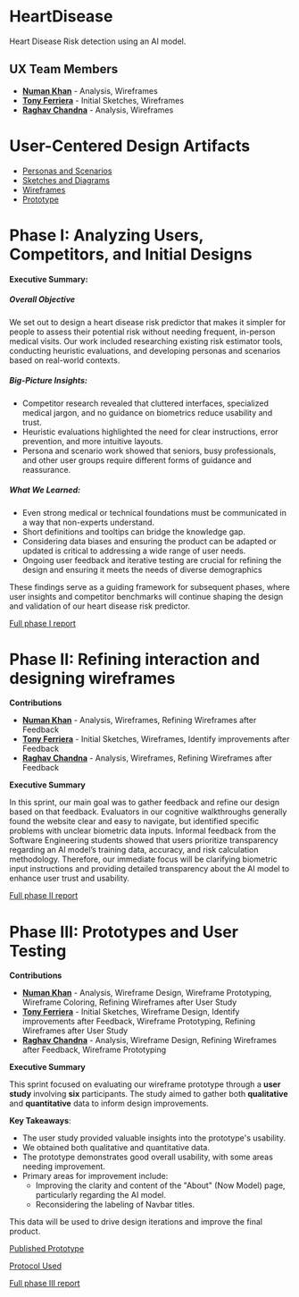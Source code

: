# HeartDisease

Heart Disease Risk detection using an AI model.

## UX Team Members

* **[Numan Khan](https://usabilityengineering.github.io/portfolio-numan-7/)** - Analysis, Wireframes
* **[Tony Ferriera](https://usabilityengineering.github.io/portfolio-Tony-Ton3/)** - Initial Sketches, Wireframes
* **[Raghav Chandna](https://usabilityengineering.github.io/portfolio-RC-15-coder/)** - Analysis, Wireframes

# User-Centered Design Artifacts

* [Personas and Scenarios](personas/)
* [Sketches and Diagrams](sketches/)
* [Wireframes](wireframes/)
* [Prototype](https://www.figma.com/proto/VSskEUepv1LhgpfSw82OXf/heartdisease-prototype?node-id=0-1&t=SbXdY8CAHt4GYeqT-1)

# Phase I: Analyzing Users, Competitors, and Initial Designs

**Executive Summary:**

##### Overall Objective 
We set out to design a heart disease risk predictor that makes it simpler for people to assess their potential risk without needing frequent, in-person medical visits. Our work included researching existing risk estimator tools, conducting heuristic evaluations, and developing personas and scenarios based on real-world contexts.

##### Big-Picture Insights:
- Competitor research revealed that cluttered interfaces, specialized medical jargon, and no guidance on biometrics reduce usability and trust.
- Heuristic evaluations highlighted the need for clear instructions, error prevention, and more intuitive layouts.
- Persona and scenario work showed that seniors, busy professionals, and other user groups require different forms of guidance and reassurance.

##### What We Learned:
- Even strong medical or technical foundations must be communicated in a way that non-experts understand.
- Short definitions and tooltips can bridge the knowledge gap.
- Considering data biases and ensuring the product can be adapted or updated is critical to addressing a wide range of user needs.
- Ongoing user feedback and iterative testing are crucial for refining the design and ensuring it meets the needs of diverse demographics

These findings serve as a guiding framework for subsequent phases, where user insights and competitor benchmarks will continue shaping the design and validation of our heart disease risk predictor.

[Full phase I report](phaseI/)

# Phase II: Refining interaction and designing wireframes

**Contributions**

* **[Numan Khan](https://usabilityengineering.github.io/portfolio-numan-7/)** - Analysis, Wireframes, Refining Wireframes after Feedback
* **[Tony Ferriera](https://usabilityengineering.github.io/portfolio-Tony-Ton3/)** - Initial Sketches, Wireframes, Identify improvements after Feedback
* **[Raghav Chandna](https://usabilityengineering.github.io/portfolio-RC-15-coder/)** - Analysis, Wireframes, Refining Wireframes after Feedback

**Executive Summary**

In this sprint, our main goal was to gather feedback and refine our design based on that feedback. Evaluators in our cognitive walkthroughs generally found the website clear and easy to navigate, but identified specific problems with unclear biometric data inputs. Informal feedback from the Software Engineering students showed that users prioritize transparency regarding an AI model’s training data, accuracy, and risk calculation methodology. Therefore, our immediate focus will be clarifying biometric input instructions and providing detailed transparency about the AI model to enhance user trust and usability.

[Full phase II report](phaseII/)

# Phase III: Prototypes and User Testing

**Contributions**

* **[Numan Khan](https://usabilityengineering.github.io/portfolio-numan-7/)** - Analysis, Wireframe Design, Wireframe Prototyping, Wireframe Coloring, Refining Wireframes after User Study
* **[Tony Ferriera](https://usabilityengineering.github.io/portfolio-Tony-Ton3/)** - Initial Sketches, Wireframe Design, Identify improvements after Feedback, Wireframe Prototyping, Refining Wireframes after User Study
* **[Raghav Chandna](https://usabilityengineering.github.io/portfolio-RC-15-coder/)** - Analysis, Wireframe Design, Refining Wireframes after Feedback, Wireframe Prototyping

**Executive Summary**

This sprint focused on evaluating our wireframe prototype through a **user study** involving **six** participants. The study aimed to gather both **qualitative** and **quantitative** data to inform design improvements.

**Key Takeaways**:
  - The user study provided valuable insights into the prototype's usability.
  - We obtained both qualitative and quantitative data.
  - The prototype demonstrates good overall usability, with some areas needing improvement.
  - Primary areas for improvement include:
    - Improving the clarity and content of the "About" (Now Model) page, particularly regarding the AI model.
    - Reconsidering the labeling of Navbar titles.
  
  This data will be used to drive design iterations and improve the final product.

[Published Prototype](https://www.figma.com/proto/VSskEUepv1LhgpfSw82OXf/heartdisease-prototype?node-id=0-1&t=SbXdY8CAHt4GYeqT-1)

[Protocol Used](phaseIII/x17_Draft_Protocol.pdf)

[Full phase III report](phaseIII/)
